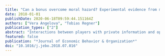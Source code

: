 ```yaml
---
title: "Can a bonus overcome moral hazard? Experimental evidence from markets for expert services"
date: 2018-01-01
publishDate: 2020-06-18T09:59:44.151164Z
authors: ["Vera Angelova", "Tobias Regner"]
publication_types: ["2"]
abstract: "Interactions between players with private information and opposed interests are often prone to bad advice and inefficient outcomes, e.g. markets for financial or health care services. In a deception game we investigate experimentally which factors could improve advice quality. Besides advisor competition and identifiability, we add the possibility for clients to make a voluntary payment, a bonus, after observing advice quality. While the combination of competition and reputation concerns achieves the highest rate of truthful advice, we observe a similar effect, when the bonus is combined with one of them. Thus, our results suggest that a voluntary component can act as a substitute for either competition or reputation, decreasing moral hazard."
featured: false
publication: "*Journal of Economic Behavior & Organization*"
doi: "10.1016/j.jebo.2018.07.016"
---
```


